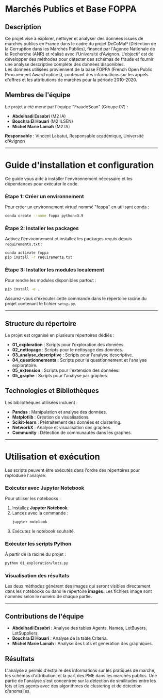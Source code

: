 
# Marchés Publics et Base FOPPA

## Description
Ce projet vise à explorer, nettoyer et analyser des données issues de marchés publics en France dans le cadre du projet DeCoMaP (Détection de la Corruption dans les Marchés Publics), financé par l'Agence Nationale de la Recherche (ANR) et réalisé avec l'Université d'Avignon. L'objectif est de développer des méthodes pour détecter des schémas de fraude et fournir une analyse descriptive complète des données disponibles.  
Les données utilisées proviennent de la base FOPPA (French Open Public Procurement Award notices), contenant des informations sur les appels d'offres et les attributions de marchés pour la période 2010-2020.

## Membres de l'équipe
Le projet a été mené par l'équipe "FraudeScan" (Groupe 07) :
- **Abdelhadi Essabri** (M2 IA)
- **Bouchra El Houari** (M2 ILSEN)
- **Michel Marie Lamah** (M2 IA)

**Responsable** : Vincent Labatut, Responsable académique, Université d'Avignon

---

# Guide d'installation et configuration

Ce guide vous aide à installer l'environnement nécessaire et les dépendances pour exécuter le code.

### Étape 1: Créer un environnement
Pour créer un environnement virtuel nommé "foppa" en utilisant conda :
```bash
conda create --name foppa python=3.9
```

### Étape 2: Installer les packages
Activez l'environnement et installez les packages requis depuis `requirements.txt` :
```bash
conda activate foppa
pip install -r requirements.txt
```

### Étape 3: Installer les modules localement
Pour rendre les modules disponibles partout :
```bash
pip install -e .
```

Assurez-vous d'exécuter cette commande dans le répertoire racine du projet contenant le fichier `setup.py`.

---

## Structure du répertoire
Le projet est organisé en plusieurs répertoires dédiés :
- **01_exploration** : Scripts pour l'exploration des données.
- **02_nettoyage** : Scripts pour le nettoyage des données.
- **03_analyse_descriptive** : Scripts pour l'analyse descriptive.
- **04_questionnements** : Scripts pour le questionnement et l'analyse exploratoire.
- **05_extension** : Scripts pour l'extension des données.
- **05_graphe** : Scripts pour l'analyse par graphes.

## Technologies et Bibliothèques
Les bibliothèques utilisées incluent :
- **Pandas** : Manipulation et analyse des données.
- **Matplotlib** : Création de visualisations.
- **Scikit-learn** : Prétraitement des données et clustering.
- **NetworkX** : Analyse et visualisation des graphes.
- **Community** : Détection de communautés dans les graphes.

---

# Utilisation et exécution

Les scripts peuvent être exécutés dans l'ordre des répertoires pour reproduire l'analyse.

### Exécuter avec Jupyter Notebook
Pour utiliser les notebooks :
1. Installez **Jupyter Notebook**.
2. Lancez avec la commande :
   ```bash
   jupyter notebook
   ```
3. Exécutez le notebook souhaité.

### Exécuter les scripts Python
À partir de la racine du projet :
```bash
python 01_exploration/lots.py
```

### Visualisation des résultats
Les deux méthodes génèrent des images qui seront visibles directement dans les notebooks ou dans le répertoire **images**. Les fichiers image sont nommés selon le numéro de chaque partie.

---

## Contributions de l'équipe
- **Abdelhadi Essabri** : Analyse des tables Agents, Names, LotBuyers, LotSuppliers.
- **Bouchra El Houari** : Analyse de la table Criteria.
- **Michel Marie Lamah** : Analyse des Lots et génération des graphiques.

## Résultats
L'analyse a permis d'extraire des informations sur les pratiques de marché, les schémas d'attribution, et la part des PME dans les marchés publics. Une partie de l'analyse s'est concentrée sur la détection de similitudes entre les lots et les agents avec des algorithmes de clustering et de détection d'anomalies.

